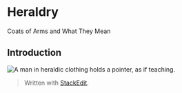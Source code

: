 # Heraldry #
Coats of Arms and What They Mean

## Introduction ##
![A man in heraldic clothing holds a pointer, as if teaching.](http://csc174.org/lab02/ny/images/herald.jpg)

> Written with [StackEdit](https://stackedit.io/).
<!--stackedit_data:
eyJoaXN0b3J5IjpbLTg1MjI2MjQ3MywtMTg1MTgxNjMzOV19
-->